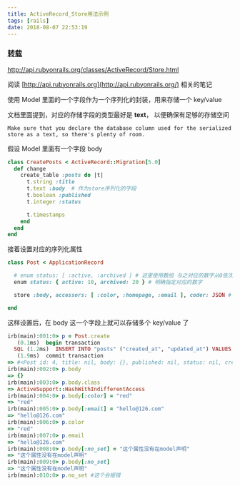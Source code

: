 ```yaml
---
title: ActiveRecord_Store用法示例
tags: [rails]
date: 2018-08-07 22:53:19
---
```


### [转载](https://ruby-china.org/topics/32471)

<http://api.rubyonrails.org/classes/ActiveRecord/Store.html>

阅读 [http://api.rubyonrails.org](http://api.rubyonrails.org/) 相关的笔记

使用 Model 里面的一个字段作为一个序列化的封装，用来存储一个 key/value

文档里面提到，对应的存储字段的类型最好是 **text**， 以便确保有足够的存储空间

```
Make sure that you declare the database column used for the serialized store as a text, so there's plenty of room.
```

假设 Model 里面有一个字段 body

```ruby
class CreatePosts < ActiveRecord::Migration[5.0]
  def change
    create_table :posts do |t|
      t.string :title
      t.text :body  # 作为store序列化的字段
      t.boolean :published
      t.integer :status

      t.timestamps
    end
  end
end
```

接着设置对应的序列化属性

```ruby
class Post < ApplicationRecord

  # enum status: [ :active, :archived ] # 这里使用数组 与之对应的数字从0依次增加
  enum status: { active: 10, archived: 20 } # 明确指定对应的数字

  store :body, accessors: [ :color, :homepage, :email ], coder: JSON # 序列化属性

end
```

这样设置后，在 body 这一个字段上就可以存储多个 key/value 了

```ruby
irb(main):001:0> p = Post.create
   (0.1ms)  begin transaction
  SQL (1.2ms)  INSERT INTO "posts" ("created_at", "updated_at") VALUES (?, ?)  [["created_at", 2017-02-16 07:32:44 UTC], ["updated_at", 2017-02-16 07:32:44 UTC]]
   (1.9ms)  commit transaction
=> #<Post id: 4, title: nil, body: {}, published: nil, status: nil, created_at: "2017-02-16 07:32:44", updated_at: "2017-02-16 07:32:44">
irb(main):002:0> p.body
=> {}
irb(main):003:0> p.body.class
=> ActiveSupport::HashWithIndifferentAccess
irb(main):004:0> p.body[:color] = "red"
=> "red"
irb(main):005:0> p.body[:email] = "hello@126.com"
=> "hello@126.com"
irb(main):006:0> p.color
=> "red"
irb(main):007:0> p.email
=> "hello@126.com"
irb(main):008:0> p.body[:no_set] = "这个属性没有在model声明"
=> "这个属性没有在model声明"
irb(main):009:0> p.body[:no_set]
=> "这个属性没有在model声明"
irb(main):010:0> p.no_set #这个会报错
```

